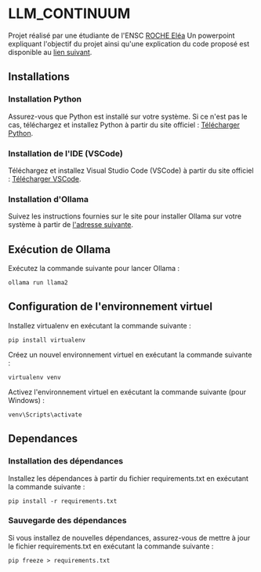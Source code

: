 # LLM_CONTINUUM

Projet réalisé par une étudiante de l'ENSC [ROCHE Eléa](https://github.com/elroche)
Un powerpoint expliquant l'objectif du projet ainsi qu'une explication du code proposé est disponible au [lien suivant](https://github.com/elroche/IA_oso_player/blob/main/Rapport_IA_Perret_Roche.pdf).

## Installations
### Installation Python
Assurez-vous que Python est installé sur votre système. Si ce n'est pas le cas, téléchargez et installez Python à partir du site officiel : [Télécharger Python](https://www.python.org/downloads/).

### Installation de l'IDE (VSCode)
Téléchargez et installez Visual Studio Code (VSCode) à partir du site officiel : [Télécharger VSCode](https://code.visualstudio.com/).

### Installation d'Ollama
Suivez les instructions fournies sur le site pour installer Ollama sur votre système à partir de [l'adresse suivante](https://ollama.com/).

## Exécution de Ollama
Exécutez la commande suivante pour lancer Ollama :
```console
ollama run llama2
```

## Configuration de l'environnement virtuel
Installez virtualenv en exécutant la commande suivante :
```console
pip install virtualenv
```

Créez un nouvel environnement virtuel en exécutant la commande suivante :
```console
virtualenv venv
```

Activez l'environnement virtuel en exécutant la commande suivante (pour Windows) :
```console
venv\Scripts\activate
```

## Dependances
### Installation des dépendances
Installez les dépendances à partir du fichier requirements.txt en exécutant la commande suivante :
```console
pip install -r requirements.txt
```

### Sauvegarde des dépendances
Si vous installez de nouvelles dépendances, assurez-vous de mettre à jour le fichier requirements.txt en exécutant la commande suivante  : 
```console
pip freeze > requirements.txt
```